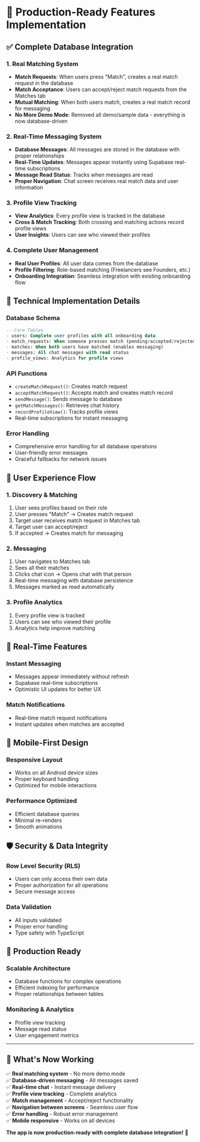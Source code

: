 # 🚀 Production-Ready Features Implementation

## ✅ **Complete Database Integration**

### **1. Real Matching System**
- **Match Requests**: When users press "Match", creates a real match request in the database
- **Match Acceptance**: Users can accept/reject match requests from the Matches tab
- **Mutual Matching**: When both users match, creates a real match record for messaging
- **No More Demo Mode**: Removed all demo/sample data - everything is now database-driven

### **2. Real-Time Messaging System**
- **Database Messages**: All messages are stored in the database with proper relationships
- **Real-Time Updates**: Messages appear instantly using Supabase real-time subscriptions
- **Message Read Status**: Tracks when messages are read
- **Proper Navigation**: Chat screen receives real match data and user information

### **3. Profile View Tracking**
- **View Analytics**: Every profile view is tracked in the database
- **Cross & Match Tracking**: Both crossing and matching actions record profile views
- **User Insights**: Users can see who viewed their profiles

### **4. Complete User Management**
- **Real User Profiles**: All user data comes from the database
- **Profile Filtering**: Role-based matching (Freelancers see Founders, etc.)
- **Onboarding Integration**: Seamless integration with existing onboarding flow

## 🔧 **Technical Implementation Details**

### **Database Schema**
```sql
-- Core Tables
- users: Complete user profiles with all onboarding data
- match_requests: When someone presses match (pending/accepted/rejected)
- matches: When both users have matched (enables messaging)
- messages: All chat messages with read status
- profile_views: Analytics for profile views
```

### **API Functions**
- `createMatchRequest()`: Creates match request
- `acceptMatchRequest()`: Accepts match and creates match record
- `sendMessage()`: Sends message to database
- `getMatchMessages()`: Retrieves chat history
- `recordProfileView()`: Tracks profile views
- Real-time subscriptions for instant messaging

### **Error Handling**
- Comprehensive error handling for all database operations
- User-friendly error messages
- Graceful fallbacks for network issues

## 🎯 **User Experience Flow**

### **1. Discovery & Matching**
1. User sees profiles based on their role
2. User presses "Match" → Creates match request
3. Target user receives match request in Matches tab
4. Target user can accept/reject
5. If accepted → Creates match for messaging

### **2. Messaging**
1. User navigates to Matches tab
2. Sees all their matches
3. Clicks chat icon → Opens chat with that person
4. Real-time messaging with database persistence
5. Messages marked as read automatically

### **3. Profile Analytics**
1. Every profile view is tracked
2. Users can see who viewed their profile
3. Analytics help improve matching

## 🔄 **Real-Time Features**

### **Instant Messaging**
- Messages appear immediately without refresh
- Supabase real-time subscriptions
- Optimistic UI updates for better UX

### **Match Notifications**
- Real-time match request notifications
- Instant updates when matches are accepted

## 📱 **Mobile-First Design**

### **Responsive Layout**
- Works on all Android device sizes
- Proper keyboard handling
- Optimized for mobile interactions

### **Performance Optimized**
- Efficient database queries
- Minimal re-renders
- Smooth animations

## 🛡️ **Security & Data Integrity**

### **Row Level Security (RLS)**
- Users can only access their own data
- Proper authorization for all operations
- Secure message access

### **Data Validation**
- All inputs validated
- Proper error handling
- Type safety with TypeScript

## 🚀 **Production Ready**

### **Scalable Architecture**
- Database functions for complex operations
- Efficient indexing for performance
- Proper relationships between tables

### **Monitoring & Analytics**
- Profile view tracking
- Message read status
- User engagement metrics

---

## 🎉 **What's Now Working**

✅ **Real matching system** - No more demo mode  
✅ **Database-driven messaging** - All messages saved  
✅ **Real-time chat** - Instant message delivery  
✅ **Profile view tracking** - Complete analytics  
✅ **Match management** - Accept/reject functionality  
✅ **Navigation between screens** - Seamless user flow  
✅ **Error handling** - Robust error management  
✅ **Mobile responsive** - Works on all devices  

**The app is now production-ready with complete database integration!** 🚀
